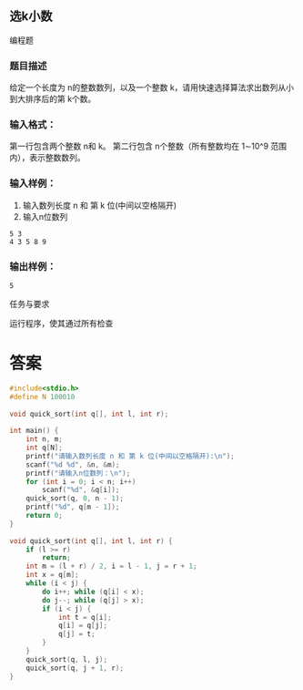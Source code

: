 ## 选k小数

编程题

### 题目描述

给定一个长度为 n的整数数列，以及一个整数 k，请用快速选择算法求出数列从小到大排序后的第 k个数。

### 输入格式：

第一行包含两个整数 n和 k。
第二行包含 n个整数（所有整数均在 1∼10^9 范围内），表示整数数列。

### 输入样例：

1. 输入数列长度 n 和 第 k 位(中间以空格隔开)
2. 输入n位数列

```
5 3
4 3 5 8 9
```

### 输出样例：

```
5
```

任务与要求

运行程序，使其通过所有检查

# 答案
```c
#include<stdio.h>
#define N 100010
 
void quick_sort(int q[], int l, int r);
 
int main() {
	int n, m;
	int q[N];
	printf("请输入数列长度 n 和 第 k 位(中间以空格隔开):\n");
	scanf("%d %d", &n, &m);
	printf("请输入n位数列：\n");
	for (int i = 0; i < n; i++)
		scanf("%d", &q[i]);
	quick_sort(q, 0, n - 1);
	printf("%d", q[m - 1]);
	return 0;
}
 
void quick_sort(int q[], int l, int r) {
	if (l >= r)
		return;
	int m = (l + r) / 2, i = l - 1, j = r + 1;
	int x = q[m];
	while (i < j) {
		do i++; while (q[i] < x);
		do j--; while (q[j] > x);
		if (i < j) {
			int t = q[i];
			q[i] = q[j];
			q[j] = t;
		}
	}
	quick_sort(q, l, j);
	quick_sort(q, j + 1, r);
}
```